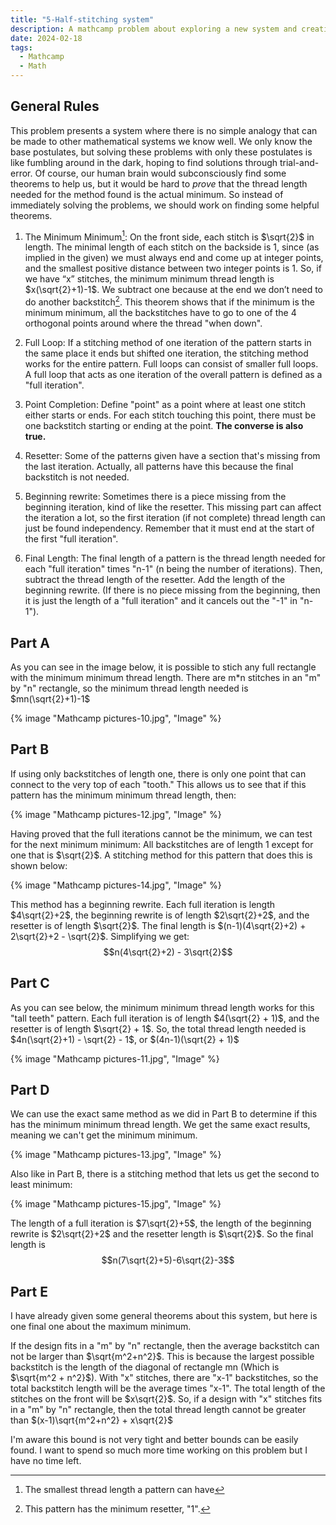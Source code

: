 ```yaml
---
title: "5-Half-stitching system"
description: A mathcamp problem about exploring a new system and creating theorems from postulates. 
date: 2024-02-18
tags:
  - Mathcamp
  - Math
---
```


## General Rules
This problem presents a system where there is no simple analogy that can be made to other mathematical systems we know well. We only know the base postulates, but solving these problems with only these postulates is like fumbling around in the dark, hoping to find solutions through trial-and-error. Of course, our human brain would subconsciously find some theorems to help us, but it would be hard to <i>prove</i> that the thread length needed for the method found is the actual minimum. So instead of immediately solving the problems, we should work on finding some helpful theorems. 

1. The Minimum Minimum[^1]: On the front side, each stitch is $\sqrt{2}$ in length. The minimal length of each stitch on the backside is 1, since (as implied in the given) we must always end and come up at integer points, and the smallest positive distance between two integer points is 1. So, if we have “x” stitches, the minimum minimum thread length is $x(\sqrt{2}+1)-1$. We subtract one because at the end we don’t need to do another backstitch[^2]. This theorem shows that if the minimum is the minimum minimum, all the backstitches have to go to one of the 4 orthogonal points around where the thread "when down". 

2. Full Loop: If a stitching method of one iteration of the pattern starts in the same place it ends but shifted one iteration, the stitching method works for the entire pattern. Full loops can consist of smaller full loops. A full loop that acts as one iteration of the overall pattern is defined as a "full iteration".

3. Point Completion: Define "point" as a point where at least one stitch either starts or ends. For each stitch touching this point, there must be one backstitch starting or ending at the point. <b>The converse is also true.</b>

4. Resetter: Some of the patterns given have a section that's missing from the last iteration. Actually, all patterns have this because the final backstitch is not needed.

5. Beginning rewrite: Sometimes there is a piece missing from the beginning iteration, kind of like the resetter. This missing part can affect the iteration a lot, so the first iteration (if not complete) thread length can just be found independency. Remember that it must end at the start of the first "full iteration". 

6. Final Length: The final length of a pattern is the thread length needed for each "full iteration" times "n-1" (n being the number of iterations). Then, subtract the thread length of the resetter. Add the length of the beginning rewrite. (If there is no piece missing from the beginning, then it is just the length of a "full iteration" and it cancels out the "-1" in "n-1"). 

## Part A
As you can see in the image below, it is possible to stich any full rectangle with the minimum minimum thread length. There are m*n stitches in an "m" by "n" rectangle, so the minimum thread length needed is $mn(\sqrt{2}+1)-1$

{% image "Mathcamp pictures-10.jpg", "Image" %}

## Part B
If using only backstitches of length one, there is only one point that can connect to the very top of each "tooth." This allows us to see that if this pattern has the minimum minimum thread length, then:

{% image "Mathcamp pictures-12.jpg", "Image" %}

Having proved that the full iterations cannot be the minimum, we can test for the next minimum minimum: All backstitches are of length 1 except for one that is $\sqrt{2}$. A stitching method for this pattern that does this is shown below:

{% image "Mathcamp pictures-14.jpg", "Image" %}

This method has a beginning rewrite. Each full iteration is length $4\sqrt{2}+2$, the beginning rewrite is of length $2\sqrt{2}+2$, and the resetter is of length $\sqrt{2}$. The final length is $(n-1)(4\sqrt{2}+2) + 2\sqrt{2}+2 - \sqrt{2}$. Simplifying we get:
$$n(4\sqrt{2}+2) - 3\sqrt{2}$$

## Part C
As you can see below, the minimum minimum thread length works for this "tall teeth" pattern. Each full iteration is of length $4(\sqrt{2} + 1)$, and the resetter is of length $\sqrt{2} + 1$. So, the total thread length needed is $4n(\sqrt{2}+1) - \sqrt{2} - 1$, or $(4n-1)(\sqrt{2} + 1)$

{% image "Mathcamp pictures-11.jpg", "Image" %}

## Part D
We can use the exact same method as we did in Part B to determine if this has the minimum minimum thread length. We get the same exact results, meaning we can't get the minimum minimum.

{% image "Mathcamp pictures-13.jpg", "Image" %}

Also like in Part B, there is a stitching method that lets us get the second to least minimum:

{% image "Mathcamp pictures-15.jpg", "Image" %}

The length of a full iteration is $7\sqrt{2}+5$, the length of the beginning rewrite is $2\sqrt{2}+2$ and the resetter length is $\sqrt{2}$. So the final length is $$n(7\sqrt{2}+5)-6\sqrt{2}-3$$

## Part E
I have already given some general theorems about this system, but here is one final one about the maximum minimum.

If the design fits in a "m" by "n" rectangle, then the average backstitch can not be larger than $\sqrt{m^2+n^2}$. This is because the largest possible backstitch is the length of the diagonal of rectangle mn (Which is $\sqrt{m^2 + n^2}$). With "x" stitches, there are "x-1" backstitches, so the total backstitch length will be the average times "x-1". The total length of the stitches on the front will be $x\sqrt{2}$. So, if a design with "x" stitches fits in a "m" by "n" rectangle, then the total thread length cannot be greater than $(x-1)\sqrt{m^2+n^2} + x\sqrt{2}$

I'm aware this bound is not very tight and better bounds can be easily found. I want to spend so much more time working on this problem but I have no time left. 

[^1]: The smallest thread length a pattern can have
[^2]: This pattern has the minimum resetter, "1".
